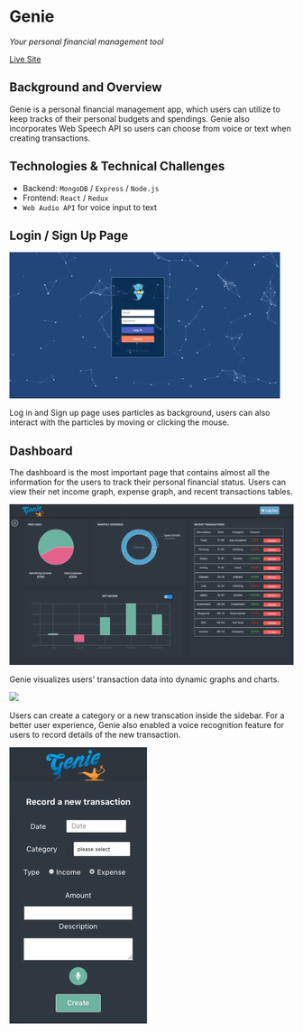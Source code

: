 # Genie

_Your personal financial management tool_

[Live Site](https://genie-flex-project.herokuapp.com/)

## Background and Overview

Genie is a personal financial management app, which users can utilize to keep tracks of their personal budgets and spendings. Genie also incorporates Web Speech API so users can choose from voice or text when creating transactions.

## Technologies & Technical Challenges

- Backend: `MongoDB` / `Express` / `Node.js`
- Frontend: `React` / `Redux`
- `Web Audio API` for voice input to text

## Login / Sign Up Page

![](images/login.gif)

Log in and Sign up page uses particles as background, users can also interact with the particles by moving or clicking the mouse.

## Dashboard

The dashboard is the most important page that contains almost all the information for the users to track their personal financial status. Users can view their net income graph, expense graph, and recent transactions tables.

![](images/dashboard.jpg)

Genie visualizes users' transaction data into dynamic graphs and charts.

![](images/charts.gif)

Users can create a category or a new transcation inside the sidebar. For a better user experience, Genie also enabled a voice recognition feature for users to record details of the new transaction.

![](images/form.jpg)
